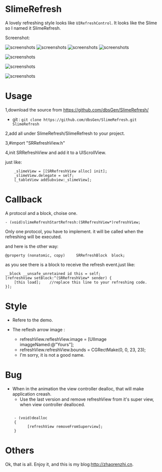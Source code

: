 SlimeRefresh
=================================================

A lovely refreshing style looks like ``` UIRefreshControl ```. It looks like the Slime so I named it SlimeRefresh.

Screenshot:

![screenshots](http://zhaorenzhi.cn/wp-content/uploads/2012/07/screenshot1.png)
![screenshots](http://zhaorenzhi.cn/wp-content/uploads/2012/07/screenshot2.png)
![screenshots](http://zhaorenzhi.cn/wp-content/uploads/2012/07/screenshot3.png)
![screenshots](http://zhaorenzhi.cn/wp-content/uploads/2012/07/screenshot4.png)


![screenshots](http://zhaorenzhi.cn/wp-content/uploads/2012/12/ss1.png)


![screenshots](http://zhaorenzhi.cn/wp-content/uploads/2012/12/ss2.png)


![screenshots](http://zhaorenzhi.cn/wp-content/uploads/2012/12/ss3.png)

Usage
==================================================

1,download the source from https://github.com/dbsGen/SlimeRefresh/ 

- git : ``` git clone https://github.com/dbsGen/SlimeRefresh.git SlimeRefresh ```

2,add all under SlimeRefresh/SlimeRefresh to your project.

3,#import "SRRefreshView.h"

4,init SRRefreshView and add it to a UIScrollView.

just like:

        _slimeView = [[SRRefreshView alloc] init];
        _slimeView.delegate = self;
        [_tableView addSubview:_slimeView];

Callback 
==================================================

A protocol and a block, choise one.

    - (void)slimeRefreshStartRefresh:(SRRefreshView*)refreshView;
    
Only one protocol, you have to implement. it will be called when the refreshing will be executed.

and here is the other way:

    @property (nonatomic, copy)     SRRefreshBlock  block;
    
as you see there is a block to receive the refresh event.just like:

    __block __unsafe_unretained id this = self;
    [refreshView setBlock:^(SRRefreshView* sender) { 
        [this load];    //replace this line to your refreshing code.
    }];


Style
==================================================

- Refere to the demo.

- The reflesh arrow image :
  - refreshView.refleshView.image = [UIImage imaggeNamed:@"Yours"];
  - refreshView.refreshView.bounds = CGRectMake(0, 0, 23, 23);
  - I'm sorry, it is not a good name.

Bug
==================================================

- When in the animation the view controller dealloc, that will make application creash.
  - Use the last version and remove refreshView from it's super view, when view controller dealloced.
    
<code>
    - (void)dealloc 
    {
          [refreshView removeFromSuperview];
    }
</code>
  
Others
==================================================

Ok, that is all. Enjoy it, and this is my blog:http://zhaorenzhi.cn.
